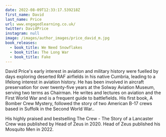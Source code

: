 ```yaml
---
date: 2022-08-09T12:33:17.539218Z
first_name: David
last_name: Price
url: www.engagedlearning.co.uk/
twitter: DavidPrice
instagram: null
image: /images/author_images/price_david_m.jpg
book_releases:
  - book_title: We Need Snowflakes
  - book_title: The Long War
  - book_title: Fake
---
```

David Price's early interest in aviation and military history were fuelled by days exploring deserted RAF airfields in his native Cumbria, leading to a lifelong interest in aviation history. He has been involved in aircraft preservation for over twenty-five years at the Solway Aviation Museum, serving two terms as Chairman. He writes and lectures on aviation and the First World War and is a frequent guide to battlefields. His first book, A Bomber Crew Mystery, followed the story of two American B-17 crews based in Suffolk in the Second World War..

His highly praised and bestselling The Crew - The Story of a Lancaster Crew was published by Head of Zeus in 2020. Head of Zeus published his Mosquito Men in 2022.